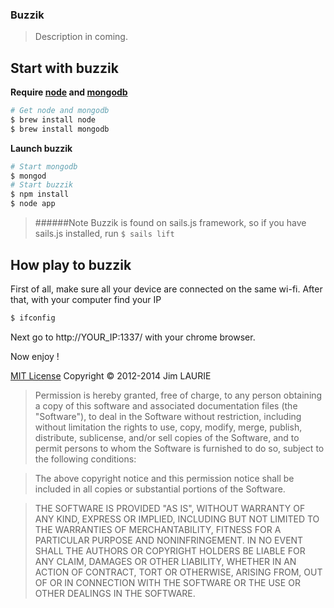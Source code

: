 ### Buzzik

> Description in coming.


## Start with buzzik

**Require [node](http://nodejs.org) and [mongodb](http://www.mongodb.org/)**

```sh
# Get node and mongodb
$ brew install node
$ brew install mongodb
```
**Launch buzzik**

```sh
# Start mongodb
$ mongod
# Start buzzik
$ npm install
$ node app
```

> ######Note
> Buzzik is found on sails.js framework, so if you have sails.js installed, run ```$ sails lift```

## How play to buzzik

First of all, make sure all your device are connected on the same wi-fi.
After that, with your computer find your IP
```sh
$ ifconfig
```
Next go to http://YOUR_IP:1337/ with your chrome browser.

Now enjoy !


[MIT License](http://sails.mit-license.org/)  Copyright © 2012-2014 Jim LAURIE

> Permission is hereby granted, free of charge, to any person obtaining a copy of this software and associated documentation files (the "Software"), to deal in the Software without restriction, including without limitation the rights to use, copy, modify, merge, publish, distribute, sublicense, and/or sell copies of the Software, and to permit persons to whom the Software is furnished to do so, subject to the following conditions:

> The above copyright notice and this permission notice shall be included in all copies or substantial portions of the Software.

> THE SOFTWARE IS PROVIDED "AS IS", WITHOUT WARRANTY OF ANY KIND, EXPRESS OR IMPLIED, INCLUDING BUT NOT LIMITED TO THE WARRANTIES OF MERCHANTABILITY, FITNESS FOR A PARTICULAR PURPOSE AND NONINFRINGEMENT. IN NO EVENT SHALL THE AUTHORS OR COPYRIGHT HOLDERS BE LIABLE FOR ANY CLAIM, DAMAGES OR OTHER LIABILITY, WHETHER IN AN ACTION OF CONTRACT, TORT OR OTHERWISE, ARISING FROM, OUT OF OR IN CONNECTION WITH THE SOFTWARE OR THE USE OR OTHER DEALINGS IN THE SOFTWARE.
